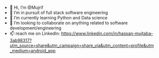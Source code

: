 - 👋 Hi, I’m @Mujrif
- 👀 I’m in pursuit of full stack software engineering 
- 🌱 I’m currently learning Python and Data science 
- 💞️ I’m looking to collaborate on anything related to software development/engineering 
- 📫 reach me on LinkedIn: https://www.linkedin.com/in/hassan-mujtaba-3ab98317?utm_source=share&utm_campaign=share_via&utm_content=profile&utm_medium=android_app

<!---
Mujrif/Mujrif is a ✨ special ✨ repository because its `README.md` (this file) appears on your GitHub profile.
You can click the Preview link to take a look at your changes.
--->
